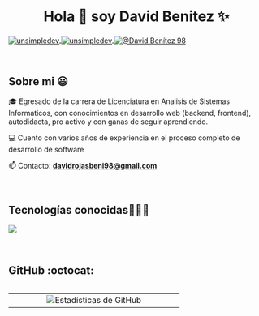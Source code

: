 <h1 align="center">Hola 👋  soy David Benitez ✨ </h1> 
<p align="left">
<a href="https://www.linkedin.com/in/david-benitez-b50239235" target="_blank">
  <img align="center" src="https://img.shields.io/badge/LinkedIn-0077B5?style=for-the-badge&logo=linkedin&logoColor=white" alt="unsimpledev"/>
</a>
<a href="https://www.instagram.com/_d_benitez_/" target="_blank">
  <img align="center" src="https://img.shields.io/badge/Instagram-E4405F?style=for-the-badge&logo=instagram&logoColor=white" alt="unsimpledev" />
</a>
<a href="mailto:davidrojasbeni98@gmail.com" target="_blank">
  <img align="center" src="https://img.shields.io/badge/Gmail-D14836?style=for-the-badge&logo=gmail&logoColor=white" alt="@David Benítez 98" />
</a>


  </p>
<br>
<h2>Sobre mi 😃</h2>
<!--Intro start-->

<p align="left">
🎓 Egresado de la carrera de Licenciatura en Analisis de
Sistemas Informaticos, con
conocimientos en desarrollo web (backend,
frontend), autodidacta, pro activo y con ganas
de seguir aprendiendo. 

💻 Cuento con varios años de experiencia en el proceso completo de desarrollo de software

📫 Contacto: **davidrojasbeni98@gmail.com**
<!--Intro end-->
  </p>
<br>

<h2 >Tecnologías conocidas👨🏻‍💻</h2>
<!--tech stack icons-->
<p align="left">
  <a href="https://skillicons.dev">
    <img src="https://skillicons.dev/icons?i=c,java,php,dotnet,css,html,js,nodejs,mysql,sqlite,git,github,docker,postman,bash,linux,ai,ps&perline=12" />
  </a>
</p>
<br>
<!-------------------------->
<h2>GitHub :octocat:</h2>
<!--- stats & Trophy (start) -->
<p align="center">
  <!--- stats (start) -->
<table align="left">
<tr border="none">
<td width="60%" align="center">
  
<img src="https://github-readme-stats.vercel.app/api?username=David-Benitez-98&show_icons=true&theme=tokyonight" alt="Estadísticas de GitHub" />


